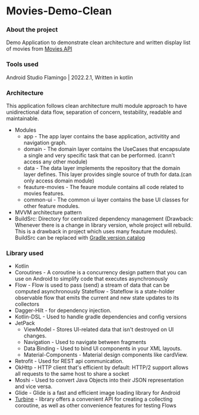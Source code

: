 # Movies-Demo-Clean
### About the project
Demo Application to demonstrate clean architecture and written  display list of movies from [Movies API](https://movies-mock-server.vercel.app/movies) 

### Tools used
Android Studio Flamingo | 2022.2.1, Written in kotlin

### Architecture

This application follows clean architecture multi module approach to have unidirectional data flow, separation of concern, testability, readable and maintainable.
* Modules
  * app  - The app layer contains the base application, activitity and navigation graph.
  * domain - The domain layer contains the UseCases that encapsulate a single and very specific task that can be performed. (cann't access any other module)
  * data - The data layer implements the repository that the domain layer defines. This layer provides single source of truth for data.(can only access domain module) 
  * feauture-movies - The feaure module contains all code related to movies features.
  * common-ui  - The common ui layer contains the base UI classes for other feature modules. 
* MVVM architecture pattern
* BuildSrc: Directory for centralized dependency management (Drawback: Whenever there is a change in library version, whole project will rebuild. This is a drawback in project which uses many feauture modules). BuildSrc can be replaced with [Gradle version catalog](https://developer.android.com/build/migrate-to-catalogs)

### Library used
  * Kotlin
  * Coroutines - A coroutine is a concurrency design pattern that you can use on Android to simplify code that executes asynchronously
  * Flow - Flow is used to pass (send) a stream of data that can be computed asynchronously
    Stateflow - Stateflow is a state-holder observable flow that emits the current and new state updates to its collectors
  * Dagger-Hilt - for dependency injection.
  * Kotlin-DSL - Used to handle gradle dependencies and config versions
  * JetPack
    * ViewModel - Stores UI-related data that isn't destroyed on UI changes.
    * Navigation - Used to navigate between fragments
    * Data Binding - Used to bind UI components in your XML layouts.
    * Material-Components - Material design components like cardView.
  * Retrofit - Used for REST api communication.
  * OkHttp - HTTP client that's efficient by default: HTTP/2 support allows all requests to the same host to share a socket
  * Moshi - Used to convert Java Objects into their JSON representation and vice versa.
  * Glide - Glide is a fast and efficient image loading library for Android 
  * [Turbine](https://github.com/cashapp/turbine) - library offers a convenient API for creating a collecting coroutine, as well as other convenience features for     testing Flows



